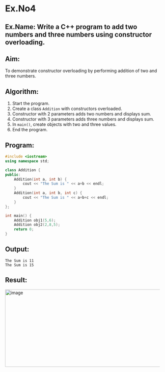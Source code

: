 # Ex.No4
## Ex.Name: Write a C++ program to add two numbers and three numbers using constructor overloading.
## Aim:
To demonstrate constructor overloading by performing addition of two and three numbers.

## Algorithm:
1. Start the program.  
2. Create a class `Addition` with constructors overloaded.  
3. Constructor with 2 parameters adds two numbers and displays sum.  
4. Constructor with 3 parameters adds three numbers and displays sum.  
5. In `main()`, create objects with two and three values.  
6. End the program.  

## Program:
```cpp
#include <iostream>
using namespace std;

class Addition {
public:
    Addition(int a, int b) {
        cout << "The Sum is " << a+b << endl;
    }
    Addition(int a, int b, int c) {
        cout << "The Sum is " << a+b+c << endl;
    }
};

int main() {
    Addition obj1(5,6);
    Addition obj2(2,8,5);
    return 0;
}
```



## Output:
```
The Sum is 11
The Sum is 15
```
## Result:
<img width="856" height="251" alt="image" src="https://github.com/user-attachments/assets/a2c90b2a-281c-4abe-8bba-6cbcbca7506e" />

